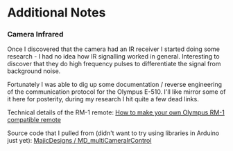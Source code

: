 # Additional Notes

### Camera Infrared

Once I discovered that the camera had an IR receiver I started doing some research - 
I had no idea how IR signalling worked in general. Interesting to discover that they
do high frequency pulses to differentiate the signal from background noise.

Fortunately I was able to dig up some documentation / reverse engineering of the communication
protocol for the Olympus E-510. I'll like mirror some of it here for posterity, during my
research I hit quite a few dead links.

Technical details of the RM-1 remote:
[How to make your own Olympus RM-1 compatible remote](https://adapting-camera.blogspot.com/2018/08/how-to-make-your-own-olympus-rm-1.html)

Source code that I pulled from (didn't want to try using libraries in Arduino just yet):
[MajicDesigns / MD_multiCameraIrControl](https://github.com/MajicDesigns/MD_multiCameraIrControl)




